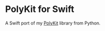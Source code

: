 # PolyKit for Swift

A Swift port of my [PolyKit](https://github.com/dannystewart/polykit/tree/main/src/polykit/log) library from Python.
